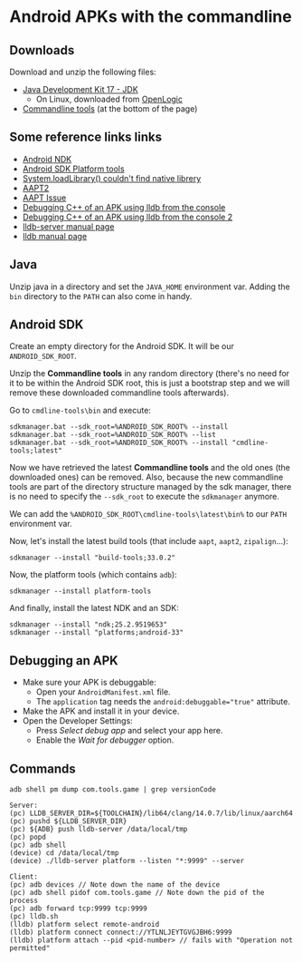 # Android APKs with the commandline

## Downloads

Download and unzip the following files:

* [Java Development Kit 17 - JDK](https://www.oracle.com/java/technologies/downloads/)
  - On Linux, downloaded from [OpenLogic](https://www.openlogic.com/openjdk-downloads)
* [Commandline tools](https://developer.android.com/studio) (at the bottom of the page)

## Some reference links links

* [Android NDK](https://developer.android.com/ndk/downloads)
* [Android SDK Platform tools](https://developer.android.com/studio/releases/platform-tools)
* [System.loadLibrary() couldn't find native librery](https://stackoverflow.com/questions/27421134/system-loadlibrary-couldnt-find-native-library-in-my-case)
* [AAPT2](https://developer.android.com/studio/command-line/aapt2)
* [AAPT Issue](https://stackoverflow.com/questions/23522153/manually-aapt-add-native-library-so-to-apk)
* [Debugging C++ of an APK using lldb from the console](https://stackoverflow.com/questions/53448796/debugging-c-code-of-an-android-app-using-lldb-from-the-console)
* [Debugging C++ of an APK using lldb from the console 2](https://stackoverflow.com/questions/53733781/how-do-i-use-lldb-to-debug-c-code-on-android-on-command-line)
* [lldb-server manual page](https://lldb.llvm.org/man/lldb-server.html)
* [lldb manual page](https://lldb.llvm.org/man/lldb.html)

## Java

Unzip java in a directory and set the `JAVA_HOME` environment var. Adding the `bin` directory to the `PATH` can also come in handy.

## Android SDK

Create an empty directory for the Android SDK. It will be our `ANDROID_SDK_ROOT`.

Unzip the **Commandline tools** in any random directory (there's no need for it to be within the Android SDK root, this is just a bootstrap step and we will remove these downloaded commandline tools afterwards).

Go to `cmdline-tools\bin` and execute:
```
sdkmanager.bat --sdk_root=%ANDROID_SDK_ROOT% --install
sdkmanager.bat --sdk_root=%ANDROID_SDK_ROOT% --list
sdkmanager.bat --sdk_root=%ANDROID_SDK_ROOT% --install "cmdline-tools;latest"
```

Now we have retrieved the latest **Commandline tools** and the old ones (the downloaded ones) can be removed.
Also, because the new commandline tools are part of the directory structure managed by the sdk manager, there is no need to specify the `--sdk_root` to execute the `sdkmanager` anymore.

We can add the `%ANDROID_SDK_ROOT\cmdline-tools\latest\bin%` to our `PATH` environment var.

Now, let's install the latest build tools (that include `aapt`, `aapt2`, `zipalign`...):
```
sdkmanager --install "build-tools;33.0.2"
```

Now, the platform tools (which contains `adb`):
```
sdkmanager --install platform-tools
```

And finally, install the latest NDK and an SDK:
```
sdkmanager --install "ndk;25.2.9519653"
sdkmanager --install "platforms;android-33"
```

## Debugging an APK

- Make sure your APK is debuggable:
  - Open your `AndroidManifest.xml` file.
  - The `application` tag needs the `android:debuggable="true"` attribute.
- Make the APK and install it in your device.
- Open the Developer Settings:
  - Press *Select debug app* and select your app here.
  - Enable the *Wait for debugger* option.

## Commands

```
adb shell pm dump com.tools.game | grep versionCode

Server:
(pc) LLDB_SERVER_DIR=${TOOLCHAIN}/lib64/clang/14.0.7/lib/linux/aarch64
(pc) pushd ${LLDB_SERVER_DIR}
(pc) ${ADB} push lldb-server /data/local/tmp
(pc) popd
(pc) adb shell
(device) cd /data/local/tmp
(device) ./lldb-server platform --listen "*:9999" --server

Client:
(pc) adb devices // Note down the name of the device
(pc) adb shell pidof com.tools.game // Note down the pid of the process
(pc) adb forward tcp:9999 tcp:9999
(pc) lldb.sh
(lldb) platform select remote-android
(lldb) platform connect connect://YTLNLJEYTGVGJBH6:9999
(lldb) platform attach --pid <pid-number> // fails with "Operation not permitted"
```

